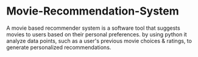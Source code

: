 # Movie-Recommendation-System
A movie based recommender system is a software tool that suggests movies to users based on their personal preferences. by using python it analyze data points, such as a user's previous movie choices &amp; ratings, to generate personalized recommendations.
